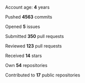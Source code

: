 Account age: **4** years

Pushed **4563** commits

Opened **5** issues

Submitted **350** pull requests

Reviewed **123** pull requests

Received **14** stars

Own **54** repositories

Contributed to **17** public repositories


